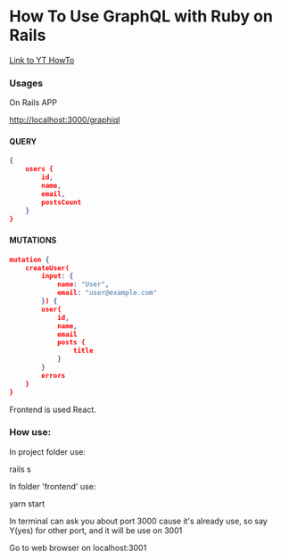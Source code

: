 # How To Use GraphQL with Ruby on Rails

[Link to YT HowTo](https://www.youtube.com/watch?v=kSlJH3hrV58&)

### Usages

On Rails APP

[http://localhost:3000/graphiql](http://localhost:3000/graphiql)

#### QUERY　

```json
{
	users {
		id,
		name,
		email,
		postsCount
	}
}
```
#### MUTATIONS　
```json
mutation {
	createUser(
		input: {
			name: "User",
			email: "user@example.com"
		}) {
		user{
			id,
			name,
			email
			posts {
				title
			}
		}
		errors
	}
}
```

Frontend is used React.

### How use:

In project folder use:

rails s

In folder 'frontend' use:

yarn start

In terminal can ask you about port 3000 cause it's already use, so say Y(yes) for other port, and it will be use on 3001


Go to web browser on localhost:3001